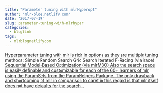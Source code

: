 ```yaml
---
title: "Parameter tuning with mlrHyperopt"
author: 'mlr-blog.netlify.com'
date: '2017-07-19'
slug: parameter-tuning-with-mlrhyper
categories:
  - bloglink
tags:
  - mlrblognetlifycom
---
```


[Hyperparameter tuning with mlr is rich in options as they are multiple tuning methods: Simple Random Search Grid Search Iterated F-Racing (via irace) Sequential Model-Based Optimization (via mlrMBO) Also the search space is easily definable and customizable for each of the 60+ learners of mlr using the ParamSets from the ParamHelpers Package. The only drawback and shortcoming of mlr in comparison to caret in this regard is that mlr itself does not have defaults for the search...<click to read more>](https://mlr-blog.netlify.com/post/2017-07-19-parameter-tuning-with-mlrhyperopt/)

